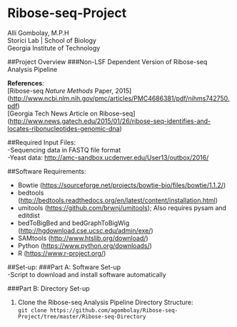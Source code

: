 # Ribose-seq-Project
Alli Gombolay, M.P.H  
Storici Lab | School of Biology  
Georgia Institute of Technology  

##Project Overview
###Non-LSF Dependent Version of Ribose-seq Analysis Pipeline  

**References**:  
[Ribose-seq *Nature Methods* Paper, 2015]
(http://www.ncbi.nlm.nih.gov/pmc/articles/PMC4686381/pdf/nihms742750.pdf)  
[Georgia Tech News Article on Ribose-seq]
(http://www.news.gatech.edu/2015/01/26/ribose-seq-identifies-and-locates-ribonucleotides-genomic-dna)

##Required Input Files:  
-Sequencing data in FASTQ file format  
-Yeast data: http://amc-sandbox.ucdenver.edu/User13/outbox/2016/  

##Software Requirements:  
* Bowtie (https://sourceforge.net/projects/bowtie-bio/files/bowtie/1.1.2/)  
* bedtools  (http://bedtools.readthedocs.org/en/latest/content/installation.html)  
* umitools (https://github.com/brwnj/umitools); Also requires pysam and editdist  
* bedToBigBed and bedGraphToBigWig (http://hgdownload.cse.ucsc.edu/admin/exe/)  
* SAMtools (http://www.htslib.org/download/)  
* Python (https://www.python.org/downloads/)  
* R  (https://www.r-project.org/)  

##Set-up:
###Part A: Software Set-up  
-Script to download and install software automatically  

###Part B: Directory Set-up  
1. Clone the Ribose-seq Analysis Pipeline Directory Structure:  
```git clone https://github.com/agombolay/Ribose-seq-Project/tree/master/Ribose-seq-Directory```
